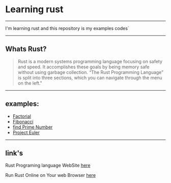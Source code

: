 # Learning rust

---

I'm learning rust and this repository is my examples codes`

---

## Whats Rust?

> Rust is a modern systems programming language focusing on safety and speed.
> It accomplishes these goals by being memory safe without using garbage collection.
> “The Rust Programming Language” is split into three sections, which you can navigate through the menu on the left."

---

## examples:

- [Factorial](/Factorial/factorial.rs)
- [Fibonacci](/Fibonacci/fib.rs)
- [find Prime Number](/is_prime/is_prime.rs)
- [Project Euler](https://github.com/KomeilParseh/learning-rust/tree/main/Project%20Euler)

---

## link's

Rust Programing language WebSite [here](https://rust-lang.org)

Run Rust Online on Your web Browser [here](https://play.rust-lang.org/)
